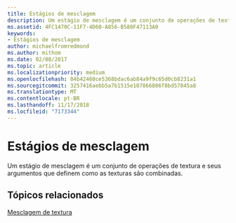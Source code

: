 ```yaml
---
title: Estágios de mesclagem
description: Um estágio de mesclagem é um conjunto de operações de textura e seus argumentos que definem como as texturas são combinadas.
ms.assetid: 4FC1470C-11F7-4D60-A856-B580F47113A0
keywords:
- Estágios de mesclagem
author: michaelfromredmond
ms.author: mithom
ms.date: 02/08/2017
ms.topic: article
ms.localizationpriority: medium
ms.openlocfilehash: 84b42460ce5368bdac6ab84a9f9c65d0cb8231a1
ms.sourcegitcommit: 3257416aebb5a7b1515e107866806f8bd57845a8
ms.translationtype: MT
ms.contentlocale: pt-BR
ms.lasthandoff: 11/17/2018
ms.locfileid: "7173344"
---
```

# <a name="blending-stages"></a>Estágios de mesclagem


Um estágio de mesclagem é um conjunto de operações de textura e seus argumentos que definem como as texturas são combinadas.

## <a name="span-idrelated-topicsspanrelated-topics"></a><span id="related-topics"></span>Tópicos relacionados


[Mesclagem de textura](texture-blending.md)

 

 




